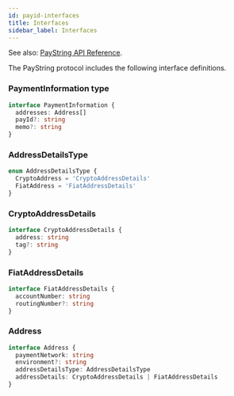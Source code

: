 ```yaml
---
id: payid-interfaces
title: Interfaces
sidebar_label: Interfaces
---
```


See also: [PayString API Reference](https://api.payid.org).

The PayString protocol includes the following interface definitions.

### PaymentInformation type

```ts
interface PaymentInformation {
  addresses: Address[]
  payId?: string
  memo?: string
}
```

### AddressDetailsType

```ts
enum AddressDetailsType {
  CryptoAddress = 'CryptoAddressDetails'
  FiatAddress = 'FiatAddressDetails'
}
```

### CryptoAddressDetails

```ts
interface CryptoAddressDetails {
  address: string
  tag?: string
}
```

### FiatAddressDetails

```ts
interface FiatAddressDetails {
  accountNumber: string
  routingNumber?: string
}
```

### Address

```ts
interface Address {
  paymentNetwork: string
  environment?: string
  addressDetailsType: AddressDetailsType
  addressDetails: CryptoAddressDetails | FiatAddressDetails
}
```
